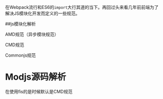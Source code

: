 在Webpack流行和ES6的`import`大行其道的当下。再回过头来看几年前前端为了解决JS模块化开发而定义的一些规范。

##js模块化解析

AMD规范（异步模块规范）


CMD规范


Commonjs规范


# Modjs源码解析

在使用fis的是时候默认是CMD规范

